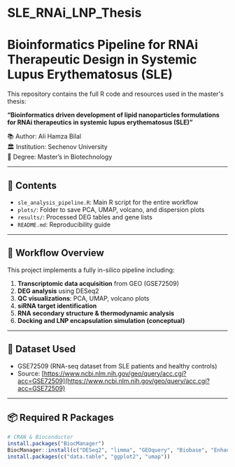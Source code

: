 # SLE_RNAi_LNP_Thesis
# Bioinformatics Pipeline for RNAi Therapeutic Design in Systemic Lupus Erythematosus (SLE)

This repository contains the full R code and resources used in the master's thesis:

**“Bioinformatics driven development of lipid nanoparticles formulations for RNAi therapeutics in systemic lupus erythematosus (SLE)”**

📚 Author: Ali Hamza Bilal  
🏛️ Institution: Sechenov University  
🧪 Degree: Master’s in Biotechnology

---

## 🔧 Contents

- `sle_analysis_pipeline.R`: Main R script for the entire workflow
- `plots/`: Folder to save PCA, UMAP, volcano, and dispersion plots
- `results/`: Processed DEG tables and gene lists
- `README.md`: Reproducibility guide

---

## 🧬 Workflow Overview

This project implements a fully in-silico pipeline including:

1. **Transcriptomic data acquisition** from GEO (GSE72509)
2. **DEG analysis** using DESeq2
3. **QC visualizations**: PCA, UMAP, volcano plots
4. **siRNA target identification**
5. **RNA secondary structure & thermodynamic analysis**
6. **Docking and LNP encapsulation simulation (conceptual)**

---

## 🔗 Dataset Used

- GSE72509 (RNA-seq dataset from SLE patients and healthy controls)  
- Source: [https://www.ncbi.nlm.nih.gov/geo/query/acc.cgi?acc=GSE72509](https://www.ncbi.nlm.nih.gov/geo/query/acc.cgi?acc=GSE72509)

---

## 📦 Required R Packages

```r
# CRAN & Bioconductor
install.packages("BiocManager")
BiocManager::install(c("DESeq2", "limma", "GEOquery", "Biobase", "EnhancedVolcano"))
install.packages(c("data.table", "ggplot2", "umap"))
